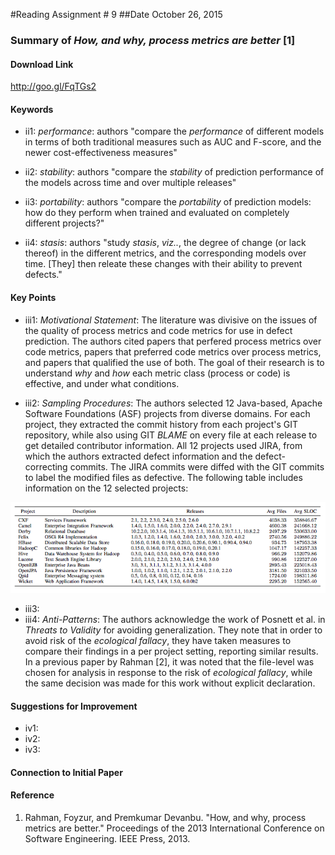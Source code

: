 #Reading Assignment # 9
##Date October 26, 2015 
### Summary of *How, and why, process metrics are better* [1] 

#### Download Link
http://goo.gl/FqTGs2

#### Keywords
* ii1: *performance*: authors "compare the *performance* of different models in terms of both traditional measures such as AUC and F-score, and the newer cost-effectiveness measures"

* ii2: *stability*: authors "compare the *stability* of prediction performance of the models across time and over multiple releases"

* ii3: *portability*: authors "compare the *portability* of prediction models: how do they perform when trained and evaluated on completely different projects?"

* ii4: *stasis*: authors "study *stasis*, *viz..*, the degree of change (or lack thereof) in the different metrics, and the corresponding models over time. [They] then releate these changes with their ability to prevent defects."

#### Key Points
* iii1: *Motivational Statement*: The literature was divisive on the issues of the quality of process metrics and code metrics for use in defect prediction.  The authors cited papers that perfered process metrics over code metrics, papers that preferred code metrics over process metrics, and papers that qualified the use of both.  The goal of their research is to understand *why* and *how* each metric class (process or code) is effective, and under what conditions.

* iii2: *Sampling Procedures*: The authors selected 12 Java-based, Apache Software Foundations (ASF) projects from diverse domains.  For each project, they extracted the commit history from each project's GIT repository, while also using GIT *BLAME* on every file at each release to get detailed contributor information.  All 12 projects used JIRA, from which the authors extracted defect information and the defect-correcting commits.  The JIRA commits were diffed with the GIT commits to label the modified files as defective.  The following table includes information on the 12 selected projects:

![output](projects.png?)

* iii3: 
* iii4: *Anti-Patterns*:  The authors acknowledge the work of Posnett et al. in *Threats to Validity* for avoiding generalization.  They note that in order to avoid risk of the *ecological fallacy*, they have taken measures to compare their findings in a per project setting, reporting similar results.  In a previous paper by Rahman [2], it was noted that the file-level was chosen for analysis in response to the risk of *ecological fallacy*, while the same decision was made for this work without explicit declaration.

#### Suggestions for Improvement 
* iv1: 
* iv2: 
* iv3:

#### Connection to Initial Paper

#### Reference
1. Rahman, Foyzur, and Premkumar Devanbu. "How, and why, process metrics are better." Proceedings of the 2013 International Conference on Software Engineering. IEEE Press, 2013.
